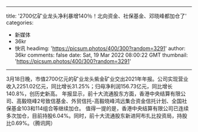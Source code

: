 
---
title: '2700亿矿业龙头净利暴增140％！北向资金、社保基金、邓晓峰都加仓了'
categories: 
 - 新媒体
 - 36kr
 - 快讯
headimg: 'https://picsum.photos/400/300?random=3291'
author: 36kr
comments: false
date: Sat, 19 Mar 2022 08:00:22 GMT
thumbnail: 'https://picsum.photos/400/300?random=3291'
---

<div>   
3月18日晚，市值2700亿元的矿业龙头紫金矿业交出2021年年报。公司实现营业收入2251.02亿元，同比增长31.25%；归母净利润156.73亿元，同比增长140.8%，创历史新高。
年报显示，前十大流通股东方面，香港中央结算有限公司、高毅晓峰2号致信基金、外贸信托-高毅晓峰鸿远集合资金信托计划、全国社保基金103和114组合等继续加仓。
值得一提的是，香港中央结算有限公司已连续多次加仓，目前持股6.04%。同时，前十大流通股东新进阿布扎比投资局，持股比0.69%。（腾讯网）  
</div>
            